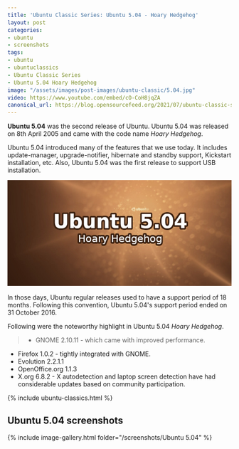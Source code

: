 ```yaml
---
title: 'Ubuntu Classic Series: Ubuntu 5.04 - Hoary Hedgehog'
layout: post
categories:
- ubuntu
- screenshots
tags:
- ubuntu
- ubuntuclassics
- Ubuntu Classic Series
- Ubuntu 5.04 Hoary Hedgehog
image: "/assets/images/post-images/ubuntu-classic/5.04.jpg"
video: https://www.youtube.com/embed/cO-CoH8jqZA
canonical_url: https://blog.opensourcefeed.org/2021/07/ubuntu-classic-series-ubuntu-5-04-hoary-hedgehog/
---
```


**Ubuntu 5.04** was the second release of Ubuntu. Ubuntu 5.04 was released on 8th April 2005 and came with the code name *Hoary Hedgehog*.

Ubuntu 5.04 introduced many of the features that we use today. It includes update-manager, upgrade-notifier, hibernate and standby support, Kickstart installation, etc. Also, Ubuntu 5.04 was the first release to support USB installation.

![Ubuntu 5.04 Banner](/assets/images/post-images/ubuntu-classic/5.04.jpg)

In those days, Ubuntu regular releases used to have a support period of 18 months. Following this convention, Ubuntu 5.04's support period ended on 31 October 2016.

Following were the noteworthy highlight in Ubuntu 5.04 *Hoary Hedgehog*.
> - GNOME 2.10.11 - which came with improved performance.
- Firefox 1.0.2 - tightly integrated with GNOME.
- Evolution 2.2.1.1
- OpenOffice.org 1.1.3
- X.org 6.8.2 - X autodetection and laptop screen detection have had considerable updates based on community participation.

{% include ubuntu-classics.html %}

## Ubuntu 5.04 screenshots
{% include image-gallery.html folder="/screenshots/Ubuntu 5.04" %}
